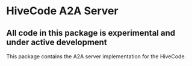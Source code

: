 # HiveCode A2A Server

## All code in this package is experimental and under active development

This package contains the A2A server implementation for the HiveCode.
